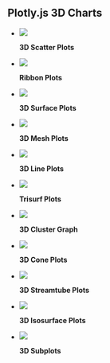 ## Plotly.js 3D Charts

<div class="grid cards" markdown>


-   [![](https://images.plot.ly/plotly-documentation/thumbnail/3d-scatter.jpg)](3d-scatter-plots.md)

    **3D Scatter Plots**


-   [![](https://images.plot.ly/plotly-documentation/thumbnail/ribbon-plot.jpg)](ribbon-plots.md)

    **Ribbon Plots**



-   [![](https://images.plot.ly/plotly-documentation/thumbnail/3d-surface.jpg)](3d-surface-plots.md)

    **3D Surface Plots**



-   [![](https://images.plot.ly/plotly-documentation/thumbnail/3d-mesh.jpg)](3d-mesh.md)

    **3D Mesh Plots**


-   [![](https://images.plot.ly/plotly-documentation/thumbnail/3d-line.jpg)](3d-line-plots.md)

    **3D Line Plots**


-   [![](https://images.plot.ly/plotly-documentation/thumbnail/trisurf.jpg)](trisurf.md)

    **Trisurf Plots**



-   [![](https://images.plot.ly/plotly-documentation/thumbnail/3d-clusters.jpg)](3d-point-clustering.md)

    **3D Cluster Graph**



-   [![](https://images.plot.ly/plotly-documentation/thumbnail/3dcone.png)](cone-plot.md)

    **3D Cone Plots**




-   [![](https://images.plot.ly/plotly-documentation/thumbnail/streamtube.jpg)](streamtube-plot.md)

    **3D Streamtube Plots**



-   [![](https://images.plot.ly/plotly-documentation/thumbnail/isosurface.jpg)](3d-isosurface-plots.md)

    **3D Isosurface Plots**



-   [![](https://images.plot.ly/plotly-documentation/thumbnail/3d-subplots.jpg)](3d-subplots.md)

    **3D Subplots**


</div>